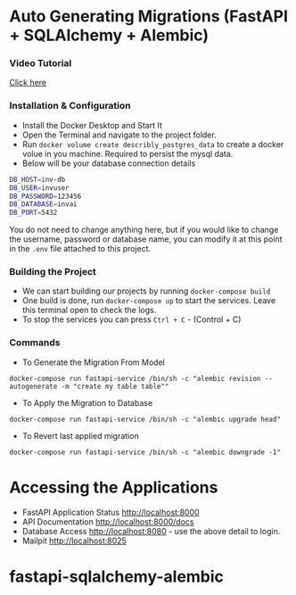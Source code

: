 # Auto Generating Migrations (FastAPI + SQLAlchemy + Alembic)

### Video Tutorial
[Click here](https://youtu.be/HuOG7VS8qvE)

### Installation & Configuration
- Install the Docker Desktop and Start It
- Open the Terminal and navigate to the project folder.
- Run `docker volume create describly_postgres_data` to create a docker volue in you machine. Required to persist the mysql data.
- Below will be your database connection details
```bash
DB_HOST=inv-db
DB_USER=invuser
DB_PASSWORD=123456
DB_DATABASE=invai
DB_PORT=5432
```
You do not need to change anything here, but if you would like to change the username, password or database name, you can modify it at this point in the `.env` file attached to this project. 

### Building the Project
- We can start building our projects by running `docker-compose build`
- One build is done, run `docker-compose up` to start the services. Leave this terminal open to check the logs.
- To stop the services you can press `Ctrl + C` - (Control + C)

### Commands
- To Generate the Migration From Model
```
docker-compose run fastapi-service /bin/sh -c "alembic revision --autogenerate -m "create my table table""
```
- To Apply the Migration to Database
```
docker-compose run fastapi-service /bin/sh -c "alembic upgrade head"
```
- To Revert last applied migration
```
docker-compose run fastapi-service /bin/sh -c "alembic downgrade -1"
```

# Accessing the Applications
- FastAPI Application Status [http://localhost:8000](http://localhost:8000)
- API Documentation [http://localhost:8000/docs](http://localhost:8000/docs)
- Database Access [http://localhost:8080](http://localhost:8080) - use the above detail to login.
- Mailpit [http://localhost:8025](http://localhost:8025)
# fastapi-sqlalchemy-alembic
